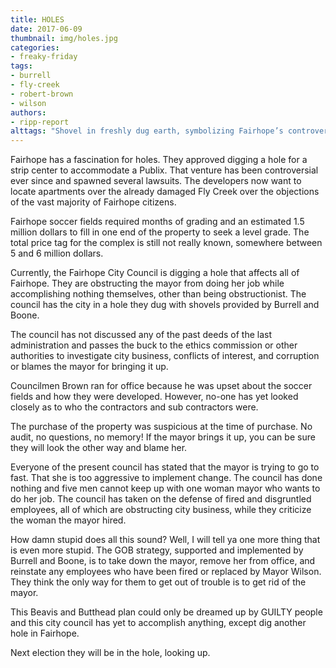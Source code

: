 ```yaml
---
title: HOLES
date: 2017-06-09
thumbnail: img/holes.jpg
categories:
- freaky-friday
tags:
- burrell
- fly-creek
- robert-brown
- wilson
authors:
- ripp-report
alttags: "Shovel in freshly dug earth, symbolizing Fairhope’s controversial development projects and costly grading issues"
---
```

Fairhope has a fascination for holes. They approved digging a hole for a strip center to accommodate a Publix. That venture has been controversial ever since and spawned several lawsuits. The developers now want to locate apartments over the already damaged Fly Creek over the objections of the vast majority of Fairhope citizens.

Fairhope soccer fields required months of grading and an estimated 1.5 million dollars to fill in one end of the property to seek a level grade. The total price tag for the complex is still not really known, somewhere between 5 and 6 million dollars.

Currently, the Fairhope City Council is digging a hole that affects all of Fairhope. They are obstructing the mayor from doing her job while accomplishing nothing themselves, other than being obstructionist. The council has the city in a hole they dug with shovels provided by Burrell and Boone.

The council has not discussed any of the past deeds of the last administration and passes the buck to the ethics commission or other authorities to investigate city business, conflicts of interest, and corruption or blames the mayor for bringing it up.

Councilmen Brown ran for office because he was upset about the soccer fields and how they were developed. However, no-one has yet looked closely as to who the contractors and sub contractors were.

The purchase of the property was suspicious at the time of purchase. No audit, no questions, no memory! If the mayor brings it up, you can be sure they will look the other way and blame her.

Everyone of the present council has stated that the mayor is trying to go to fast. That she is too aggressive to implement change. The council has done nothing and five men cannot keep up with one woman mayor who wants to do her job. The council has taken on the defense of fired and disgruntled employees, all of which are obstructing city business, while they criticize the woman the mayor hired.

How damn stupid does all this sound? Well, I will tell ya one more thing that is even more stupid. The GOB strategy, supported and implemented by Burrell and Boone, is to take down the mayor, remove her from office, and reinstate any employees who have been fired or replaced by Mayor Wilson. They think the only way for them to get out of trouble is to get rid of the mayor.

This Beavis and Butthead plan could only be dreamed up by GUILTY people and this city council has yet to accomplish anything, except dig another hole in Fairhope.

Next election they will be in the hole, looking up.
